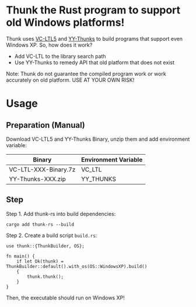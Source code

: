 # Thunk the Rust program to support old Windows platforms!

Thunk uses [VC-LTL5](https://github.com/Chuyu-Team/VC-LTL5) and [YY-Thunks](https://github.com/Chuyu-Team/YY-Thunks) to build programs that support even Windows XP. So, how does it work?

 - Add VC-LTL to the library search path
 - Use YY-Thunks to remedy API that old platform that does not exist

Note: Thunk do not guarantee the compiled program work or work accurately on old platform. USE AT YOUR OWN RISK!

# Usage

## Preparation (Manual)

Download VC-LTL5 and YY-Thunks Binary, unzip them and add environment variable:

| Binary | Environment Variable |
| --- | ---|
| VC-LTL-XXX-Binary.7z | VC_LTL |
| YY-Thunks-XXX.zip | YY_THUNKS |

## Step

Step 1. Add thunk-rs into build dependencies:

```
cargo add thunk-rs --build
```

Step 2. Create a build script `build.rs`:

```
use thunk::{ThunkBuilder, OS};

fn main() {
    if let Ok(thunk) = ThunkBuilder::default().with_os(OS::WindowsXP).build()
    {
        thunk.thunk();
    }
}
```

Then, the executable should run on Windows XP!
